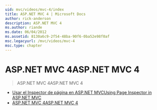 ```yaml
---
uid: mvc/videos/mvc-4/index
title: ASP.NET MVC 4 | Microsoft Docs
author: rick-anderson
description: ASP.NET MVC 4
ms.author: riande
ms.date: 06/04/2012
ms.assetid: 8130a6c9-2f54-48ba-90f6-0ba52e98f0af
msc.legacyurl: /mvc/videos/mvc-4
msc.type: chapter
---
```

<a name="aspnet-mvc-4"></a><span data-ttu-id="1f828-103">ASP.NET MVC 4</span><span class="sxs-lookup"><span data-stu-id="1f828-103">ASP.NET MVC 4</span></span>
====================
> <span data-ttu-id="1f828-104">ASP.NET MVC 4</span><span class="sxs-lookup"><span data-stu-id="1f828-104">ASP.NET MVC 4</span></span>


- [<span data-ttu-id="1f828-105">Usar el Inspector de página en ASP.NET MVC</span><span class="sxs-lookup"><span data-stu-id="1f828-105">Using Page Inspector in ASP.NET MVC</span></span>](using-page-inspector-in-aspnet-mvc.md)
- [<span data-ttu-id="1f828-106">ASP.NET MVC 4</span><span class="sxs-lookup"><span data-stu-id="1f828-106">ASP.NET MVC 4</span></span>](aspnet-mvc-4.md)
